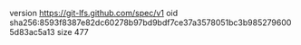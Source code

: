 version https://git-lfs.github.com/spec/v1
oid sha256:8593f8387e82dc60278b97bd9bdf7ce37a3578051bc3b9852796005d83ac5a13
size 477
